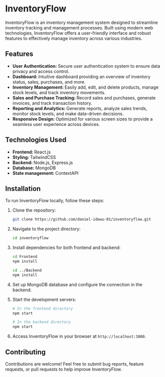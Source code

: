 # InventoryFlow

InventoryFlow is an inventory management system designed to streamline inventory tracking and management processes. Built using modern web technologies, InventoryFlow offers a user-friendly interface and robust features to effectively manage inventory across various industries.


## Features

<ul>
  <li><b>User Authentication: </b>Secure user authentication system to ensure data privacy and access control.</li>
  <li><b>Dashboard: </b>Intuitive dashboard providing an overview of inventory status, sales, purchases, and more.</li>
  <li><b>Inventory Management: </b>Easily add, edit, and delete products, manage stock levels, and track inventory movements.</li>
  <li><b>Sales and Purchase Tracking: </b>Record sales and purchases, generate invoices, and track transaction history.</li>
  <li><b>Reporting and Analytics: </b>Generate reports, analyze sales trends, monitor stock levels, and make data-driven decisions.</li>
  <li><b>Responsive Design: </b>Optimized for various screen sizes to provide a seamless user experience across devices.</li>
</ul>


## Technologies Used

<ul>
  <li><b>Frontend: </b>React.js</li>
  <li><b>Styling: </b>TailwindCSS</li>
  <li><b>Backend: </b>Node.js, Express.js</li>
  <li><b>Database: </b>MongoDB</li>
  <li><b>State management: </b>ContextAPI</li>
</ul>


## Installation

To run InventoryFlow locally, follow these steps:

1. Clone the repository:

    ```bash
    git clone https://github.com/daniel-idowu-01/inventoryflow.git
    ```

2. Navigate to the project directory:

    ```bash
    cd inventoryflow
    ```

3. Install dependencies for both frontend and backend:

    ```bash
    cd Frontend
    npm install

    cd ../Backend
    npm install
    ```

4. Set up MongoDB database and configure the connection in the backend.

5. Start the development servers:

    ```bash
    # In the frontend directory
    npm start

    # In the backend directory
    npm start
    ```

6. Access InventoryFlow in your browser at `http://localhost:3000`.


## Contributing

Contributions are welcome! Feel free to submit bug reports, feature requests, or pull requests to help improve InventoryFlow.


